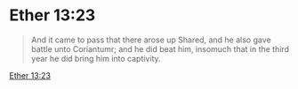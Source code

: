 # Ether 13:23

> And it came to pass that there arose up Shared, and he also gave battle unto Coriantumr; and he did beat him, insomuch that in the third year he did bring him into captivity.

[Ether 13:23](https://www.churchofjesuschrist.org/study/scriptures/bofm/ether/13?lang=eng&id=p23#p23)


